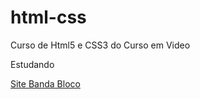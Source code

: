 # html-css
 Curso de Html5 e CSS3 do Curso em Video

 Estudando

<a href="https://rui-filho.github.io/html-css/Site%20Bloco/index.html"> Site Banda Bloco </a>